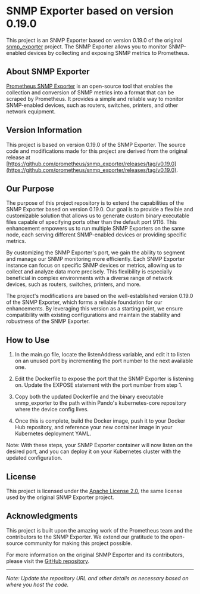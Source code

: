 # SNMP Exporter based on version 0.19.0

This project is an SNMP Exporter based on version 0.19.0 of the original [snmp_exporter](https://github.com/prometheus/snmp_exporter) project. The SNMP Exporter allows you to monitor SNMP-enabled devices by collecting and exposing SNMP metrics to Prometheus.

## About SNMP Exporter

[Prometheus SNMP Exporter](https://github.com/prometheus/snmp_exporter) is an open-source tool that enables the collection and conversion of SNMP metrics into a format that can be scraped by Prometheus. It provides a simple and reliable way to monitor SNMP-enabled devices, such as routers, switches, printers, and other network equipment.

## Version Information

This project is based on version 0.19.0 of the SNMP Exporter. The source code and modifications made for this project are derived from the original release at [https://github.com/prometheus/snmp_exporter/releases/tag/v0.19.0](https://github.com/prometheus/snmp_exporter/releases/tag/v0.19.0).

## Our Purpose
The purpose of this project repository is to extend the capabilities of the SNMP Exporter based on version 0.19.0. Our goal is to provide a flexible and customizable solution that allows us to generate custom binary executable files capable of specifying ports other than the default port 9116. This enhancement empowers us to run multiple SNMP Exporters on the same node, each serving different SNMP-enabled devices or providing specific metrics.

By customizing the SNMP Exporter's port, we gain the ability to segment and manage our SNMP monitoring more efficiently. Each SNMP Exporter instance can focus on specific SNMP devices or metrics, allowing us to collect and analyze data more precisely. This flexibility is especially beneficial in complex environments with a diverse range of network devices, such as routers, switches, printers, and more.

The project's modifications are based on the well-established version 0.19.0 of the SNMP Exporter, which forms a reliable foundation for our enhancements. By leveraging this version as a starting point, we ensure compatibility with existing configurations and maintain the stability and robustness of the SNMP Exporter.

## How to Use
1. In the main.go file, locate the listenAddress variable, and edit it to listen on an unused port by incrementing the port number to the next available one.

2. Edit the Dockerfile to expose the port that the SNMP Exporter is listening on. Update the EXPOSE statement with the port number from step 1.

3. Copy both the updated Dockerfile and the binary executable snmp_exporter to the path within Pando's kubernetes-core repository where the device config lives.

4. Once this is complete, build the Docker image, push it to your Docker Hub repository, and reference your new container image in your Kubernetes deployment YAML.

Note: With these steps, your SNMP Exporter container will now listen on the desired port, and you can deploy it on your Kubernetes cluster with the updated configuration.

## License

This project is licensed under the [Apache License 2.0](LICENSE), the same license used by the original SNMP Exporter project.

## Acknowledgments

This project is built upon the amazing work of the Prometheus team and the contributors to the SNMP Exporter. We extend our gratitude to the open-source community for making this project possible.

For more information on the original SNMP Exporter and its contributors, please visit the [GitHub repository](https://github.com/prometheus/snmp_exporter).

---
*Note: Update the repository URL and other details as necessary based on where you host the code.*